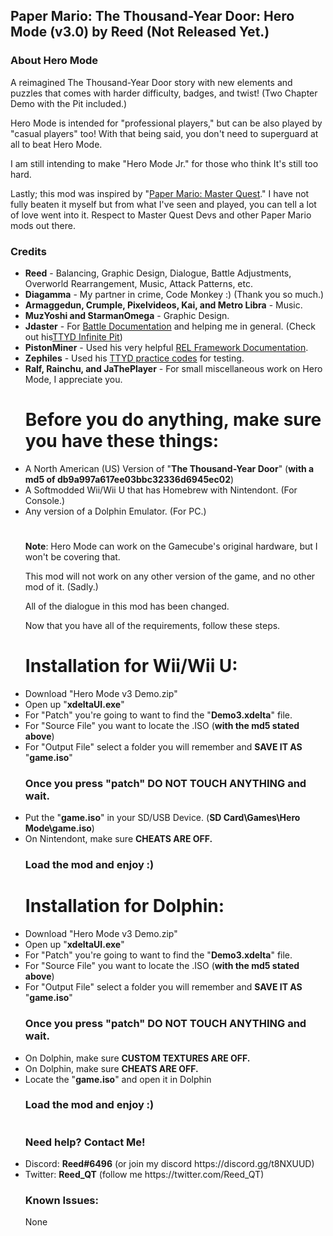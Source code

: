 <h2><b>Paper Mario: The Thousand-Year Door: Hero Mode (v3.0) by Reed (Not Released Yet.)</b></font></h2>

<h3><b>About Hero Mode</b></h3>

A reimagined The Thousand-Year Door story with new elements and puzzles that
comes with harder difficulty, badges, and twist! (Two Chapter Demo with the Pit included.)

Hero Mode is intended for "professional players," but can be also played by "casual players" too! 
With that being said, you don't need to superguard at all to beat Hero Mode. 

I am still intending to make "Hero Mode Jr." for those who think It's still too hard.

Lastly; this mod was inspired by "<a href="https://github.com/Brotenko/PMMasterQuest">Paper Mario: Master Quest</a>." I have not fully beaten it myself but from what I've seen and played, you can tell a lot of love went into it. Respect to Master Quest Devs and other Paper Mario mods out there.
<h3><b>Credits</b></h2>

<ul><li><b>Reed</b> - Balancing, Graphic Design, Dialogue, Battle Adjustments, Overworld Rearrangement, Music, Attack Patterns, etc.</li>

<li><b>Diagamma</b> - My partner in crime, Code Monkey :) (Thank you so much.)</li>

<li><b>Armaggedun, Crumple, Pixelvideos, Kai, and Metro Libra</b> - Music.</li>
  
<li><b>MuzYoshi and StarmanOmega</b> - Graphic Design.</li>
  
<li><b>Jdaster</b> - For <a href="https://github.com/jdaster64/ttyd-utils">Battle Documentation</a> and helping me in general. (Check out his<a href="https://github.com/jdaster64/ttyd-infinite-pit">TTYD Infinite Pit</a>)</li>  

<li><b>PistonMiner</b> - Used his very helpful <a href="https://github.com/PistonMiner/ttyd-tools">REL Framework Documentation</a>.</li>

<li><b>Zephiles</b> - Used his <a href="https://github.com/Zephiles/TTYD-Practice-Codes">TTYD practice codes</a> for testing.</li>

<li><b>Ralf, Rainchu, and JaThePlayer</b> - For small miscellaneous work on Hero Mode, I appreciate you.</li>  


<h1>Before you do anything, make sure you have these things:</h1>

<li>A North American (US) Version of "<b>The Thousand-Year Door</b>" (<b>with a md5 of db9a997a617ee03bbc32336d6945ec02</b>)</li>
<li>A Softmodded Wii/Wii U that has Homebrew with Nintendont. (For Console.)</li>
<li>Any version of a Dolphin Emulator. (For PC.)</li>
<h1></h1>

<b>Note</b>: Hero Mode can work on the Gamecube's original hardware, but
I won't be covering that.

This mod will not work on any other version of the game, and no other mod of it. (Sadly.)

All of the dialogue in this mod has been changed.
  
Now that you have all of the requirements, follow these steps.

<b><h1>Installation for Wii/Wii U:</h1></b>

<li>Download "Hero Mode v3 Demo.zip"</li>
<li>Open up "<b>xdeltaUI.exe</b>"</li>
<li>For "Patch" you're going to want to find the "<b>Demo3.xdelta</b>" file.</li>
<li>For "Source File" you want to locate the .ISO (<b>with the md5 stated above</b>)</li>
<li>For "Output File" select a folder you will remember and <b>SAVE IT AS</b> "<b>game.iso</b>"

<h3>Once you press "patch" DO NOT TOUCH ANYTHING and wait.</h3>

<li>Put the "<b>game.iso</b>" in your SD/USB Device. (<b>SD Card\Games\Hero Mode\game.iso</b>)</li>
<li>On Nintendont, make sure <b>CHEATS ARE OFF.</b></li>

<h3>Load the mod and enjoy :)</h3>

<b><h1>Installation for Dolphin:</h1></b>

<li>Download "Hero Mode v3 Demo.zip"</li>
<li>Open up "<b>xdeltaUI.exe</b>"</li>
<li>For "Patch" you're going to want to find the "<b>Demo3.xdelta</b>" file.</li>
<li>For "Source File" you want to locate the .ISO (<b>with the md5 stated above</b>)</li>
<li>For "Output File" select a folder you will remember and <b>SAVE IT AS</b> "<b>game.iso</b>"

<h3>Once you press "patch" DO NOT TOUCH ANYTHING and wait.</h3>

<li>On Dolphin, make sure <b>CUSTOM TEXTURES ARE OFF.</b></li>
<li>On Dolphin, make sure <b>CHEATS ARE OFF.</b></li>
<li>Locate the "<b>game.iso</b>" and open it in Dolphin

<h3>Load the mod and enjoy :)</h3>
<h1></h1>
<h3><b>Need help? Contact Me!</b></h2>

<li>Discord: <b>Reed#6496</b> (or join my discord https://discord.gg/t8NXUUD)</li>

<li>Twitter: <b>Reed_QT</b> (follow me https://twitter.com/Reed_QT)</li>

<h3><b>Known Issues:</h3></b>
None
